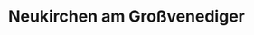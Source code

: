 ---
title: Neukirchen am Großvenediger
url: /neukirchen-am-grossvenediger/
latitude: 47.253
longitude: 12.276
---